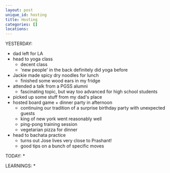 ```yaml
---
layout: post
unique_id: hosting
title: Hosting
categories: []
locations: 
---
```


YESTERDAY:
* dad left for LA
* head to yoga class
  * decent class
  * 'new people' in the back definitely did yoga before
* Jackie made spicy dry noodles for lunch
  * finished some wood ears in my fridge
* attended a talk from a PGSS alumni
  * fascinating topic, but way too advanced for high school students
* picked up some stuff from my dad's place
* hosted board game + dinner party in afternoon
  * continuing our tradition of a surprise birthday party with unexpected guests
  * king of new york went reasonably well
  * ping-pong training session
  * vegetarian pizza for dinner
* head to bachata practice
  * turns out Jose lives very close to Prashant!
  * good tips on a bunch of specific moves

TODAY:
* 

LEARNINGS:
* 

